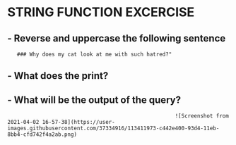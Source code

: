 # STRING FUNCTION EXCERCISE

 ##  -  Reverse and uppercase the following sentence
       
       ### Why does my cat look at me with such hatred?"
   
   ##  - What does the print?
   
   
   
                                                         








































## -  What will be the output of the query?
                                                         
                                                         
                                                         ![Screenshot from 2021-04-02 16-57-38](https://user-images.githubusercontent.com/37334916/113411973-c442e400-93d4-11eb-8bb4-cfd742f4a2ab.png)

    
